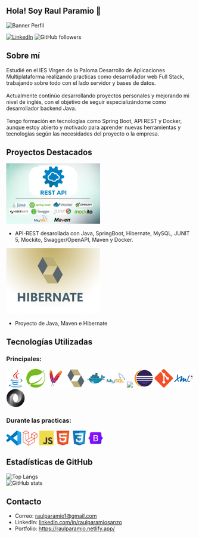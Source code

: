 ## Hola! Soy Raul Paramio 👋
![Banner Perfil](https://github.com/RaulParamio/RaulParamio/blob/main/BannerGitHubRaul.png)

[![LinkedIn](https://img.shields.io/badge/-LinkedIn-blue?style=flat-square&logo=LinkedIn&logoColor=white&link=https://www.linkedin.com/in/raulparamiosanzo/)](https://www.linkedin.com/in/raulparamiosanzo/)
![GitHub followers](https://img.shields.io/github/followers/RaulParamio)

## Sobre mí
Estudié en el IES Virgen de la Paloma Desarrollo de Aplicaciones Multiplataforma realizando practicas como desarrollador web Full Stack, trabajando sobre todo con el lado servidor y bases de datos.<br><br>
Actualmente continúo desarrollando proyectos personales y mejorando mi nivel de inglés, con el objetivo de seguir especializándome como desarrollador backend Java.<br><br>
Tengo formación en tecnologías como Spring Boot, API REST y Docker, aunque estoy abierto y motivado para aprender nuevas herramientas y tecnologías según las necesidades del proyecto o la empresa.

## Proyectos Destacados
<a href="https://github.com/RaulParamio/SpringClientesAPI"><img src="https://github.com/RaulParamio/SpringClientesAPI/blob/main/images/springapi2.png" style="height: 50%; width:50%;" /></a>
- API-REST desarollada con Java, SpringBoot, Hibernate, MySQL, JUNIT 5, Mockito, Swagger/OpenAPI, Maven y Docker.

<a href="https://github.com/RaulParamio/Hibernate"><img src="https://github.com/RaulParamio/Hibernate/blob/master/Images/Hibernate_image.jpg" style="height: 50%; width:50%;" /></a>
- Proyecto de Java, Maven e Hibernate



## Tecnologías Utilizadas
### Principales:
<div>
  <img src="https://raw.githubusercontent.com/devicons/devicon/master/icons/java/java-original.svg" width="50"/>
  <img src="https://raw.githubusercontent.com/devicons/devicon/master/icons/spring/spring-original.svg" width="50"/>
  <img src="https://raw.githubusercontent.com/devicons/devicon/master/icons/maven/maven-original.svg" width="50"/>
  <img src="https://raw.githubusercontent.com/devicons/devicon/master/icons/hibernate/hibernate-original.svg" width="50"/>
   <img src="https://raw.githubusercontent.com/devicons/devicon/master/icons/docker/docker-original.svg" width="50"/>
  <img src="https://raw.githubusercontent.com/devicons/devicon/master/icons/mysql/mysql-original-wordmark.svg" width="50"/>
  <img src="https://cdn.jsdelivr.net/gh/devicons/devicon@latest/icons/intellij/intellij-original.svg" width="50"/>
  <img src="https://raw.githubusercontent.com/devicons/devicon/master/icons/eclipse/eclipse-original.svg" width="50"/>
  <img src="https://raw.githubusercontent.com/devicons/devicon/master/icons/git/git-original.svg" width="50"/>
  <img src="https://raw.githubusercontent.com/devicons/devicon/master/icons/xml/xml-original.svg" width="50"/>
  <img src="https://raw.githubusercontent.com/devicons/devicon/master/icons/json/json-original.svg" width="50"/>
</div>

  ### Durante las practicas:
<div>
  <img src="https://raw.githubusercontent.com/devicons/devicon/master/icons/vscode/vscode-original.svg" width="40"/> 
  <img src="https://raw.githubusercontent.com/devicons/devicon/master/icons/laravel/laravel-original.svg" width="40"/>
  <img src="https://raw.githubusercontent.com/devicons/devicon/master/icons/javascript/javascript-original.svg" width="40"/>
  <img src="https://raw.githubusercontent.com/devicons/devicon/master/icons/html5/html5-original.svg" width="40"/>
  <img src="https://raw.githubusercontent.com/devicons/devicon/master/icons/css3/css3-original.svg" width="40"/>
  <img src="https://raw.githubusercontent.com/devicons/devicon/master/icons/bootstrap/bootstrap-original.svg" width="40"/> 
</div>

  
## Estadísticas de GitHub

![Top Langs](https://github-readme-stats.vercel.app/api/top-langs/?username=RaulParamio&layout=compact)
<br>
![GitHub stats](https://github-readme-stats.vercel.app/api?username=RaulParamio&show_icons=true)


## Contacto

- Correo: [raulparamio1@gmail.com](mailto:raulparamio1@gmail.com)
- LinkedIn: [linkedin.com/in/raulparamiosanzo](https://www.linkedin.com/in/raulparamiosanzo/)
- Portfolio: https://raulparamio.netlify.app/

<!--
**RaulParamio/RaulParamio** is a ✨ _special_ ✨ repository because its `README.md` (this file) appears on your GitHub profile.

Here are some ideas to get you started:

- 🔭 I’m currently working on ...
- 🌱 I’m currently learning ...
- 👯 I’m looking to collaborate on ...
- 🤔 I’m looking for help with ...
- 💬 Ask me about ...
- 📫 How to reach me: ...
- 😄 Pronouns: ...
- ⚡ Fun fact: ...
-->
